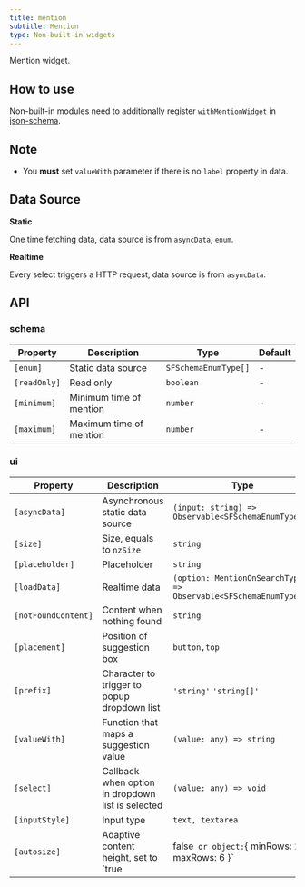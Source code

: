 ```yaml
---
title: mention
subtitle: Mention
type: Non-built-in widgets
---
```


Mention widget.

## How to use

Non-built-in modules need to additionally register `withMentionWidget` in [json-schema](https://github.com/hbyunzai/ng-yunzai/blob/master/src/app/shared/json-schema/index.ts#L9).

## Note

- You **must** set `valueWith` parameter if there is no `label` property in data.

## Data Source

**Static**

One time fetching data, data source is from `asyncData`, `enum`.

**Realtime**

Every select triggers a HTTP request, data source is from `asyncData`.

## API

### schema

| Property | Description | Type | Default |
|----------|-------------|------|---------|
| `[enum]` | Static data source | `SFSchemaEnumType[]` | - |
| `[readOnly]` | Read only | `boolean` | - |
| `[minimum]` | Minimum time of mention | `number` | - |
| `[maximum]` | Maximum time of mention | `number` | - |

### ui

| Property | Description | Type | Default |
|----------|-------------|------|---------|
| `[asyncData]` | Asynchronous static data source | `(input: string) => Observable<SFSchemaEnumType[]>` | - |
| `[size]` | Size, equals to `nzSize` | `string` | - |
| `[placeholder]` | Placeholder | `string` | - |
| `[loadData]` | Realtime data | `(option: MentionOnSearchTypes) => Observable<SFSchemaEnumType[]>` | - |
| `[notFoundContent]` | Content when nothing found | `string` | `无匹配结果，轻敲空格完成输入` |
| `[placement]` | Position of suggestion box | `button,top` | `button` |
| `[prefix]` | Character to trigger to popup dropdown list | `'string'` `'string[]'` | `@` |
| `[valueWith]` | Function that maps a suggestion value | `(value: any) => string` | - |
| `[select]` | Callback when option in dropdown list is selected | `(value: any) => void` | - |
| `[inputStyle]` | Input type | `text, textarea` | `text` |
| `[autosize]` | Adaptive content height, set to `true|false` or object:`{ minRows: 2, maxRows: 6 }` | `boolean,AutoSizeType` | `true` |
